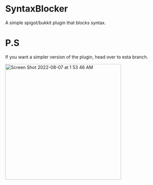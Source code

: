 # SyntaxBlocker
A simple spigot/bukkit plugin that blocks syntax.

# P.S
If you want a simpler version of the plugin, head over to esta branch. 


<img width="368" alt="Screen Shot 2022-08-07 at 1 53 46 AM" src="https://user-images.githubusercontent.com/10477602/183283133-04b3a750-9e6c-4db4-9c45-317484bd6256.png">

